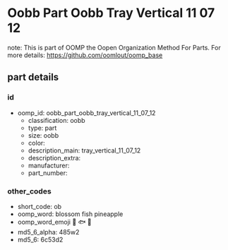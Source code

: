 # Oobb Part Oobb Tray Vertical 11 07 12  

note: This is part of OOMP the Oopen Organization Method For Parts. For more details: https://github.com/oomlout/oomp_base

##  part details





### id
* oomp_id: oobb_part_oobb_tray_vertical_11_07_12
  * classification: oobb
  * type: part
  * size: oobb
  * color: 
  * description_main: tray_vertical_11_07_12
  * description_extra: 
  * manufacturer: 
  * part_number: 

### other_codes
* short_code: ob
* oomp_word: blossom fish pineapple
* oomp_word_emoji :blossom: :fish: :pineapple:
* md5_6_alpha: 485w2
* md5_6: 6c53d2